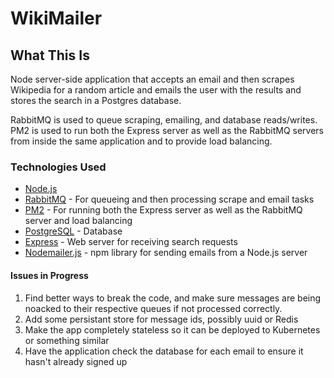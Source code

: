 # WikiMailer

## What This Is
Node server-side application that accepts an email and then scrapes Wikipedia for a random article and emails the user with the results and stores the search in a Postgres database. 

RabbitMQ is used to queue scraping, emailing, and database reads/writes. PM2 is used to run both the Express server as well as the RabbitMQ servers from inside the same application and to provide load balancing. 

### Technologies Used
- [Node.js](https://nodejs.org/en/)
- [RabbitMQ](https://www.rabbitmq.com/) - For queueing and then processing scrape and email tasks
- [PM2](http://pm2.keymetrics.io/) - For running both the Express server as well as the RabbitMQ server and load balancing
- [PostgreSQL](https://www.postgresql.org/) - Database
- [Express](https://expressjs.com/) - Web server for receiving search requests
- [Nodemailer.js](https://nodemailer.com/about/) - npm library for sending emails from a Node.js server


#### Issues in Progress
1) Find better ways to break the code, and make sure messages are being noacked to their respective queues if not processed correctly. 
2) Add some persistant store for message ids, possibly uuid or Redis
3) Make the app completely stateless so it can be deployed to Kubernetes or something similar
4) Have the application check the database for each email to ensure it hasn't already signed up
